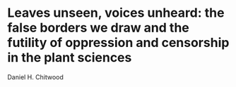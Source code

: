 # Leaves unseen, voices unheard: the false borders we draw and the futility of oppression and censorship in the plant sciences
Daniel H. Chitwood
